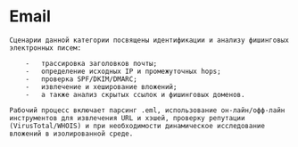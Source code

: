 #   Email
    Сценарии данной категории посвящены идентификации и анализу фишинговых электронных писем:
    
        -   трассировка заголовков почты;
        -   определение исходных IP и промежуточных hops;
        -   проверка SPF/DKIM/DMARC;
        -   извлечение и хеширование вложений;
        -   а также анализ скрытых ссылок и фишинговых доменов.

    Рабочий процесс включает парсинг .eml, использование он-лайн/офф-лайн инструментов для извлечения URL и хэшей, проверку репутации (VirusTotal/WHOIS) и при необходимости динамическое исследование вложений в изолированной среде.
